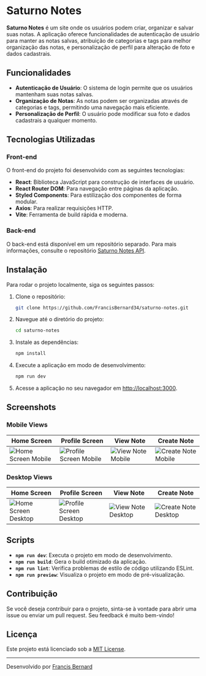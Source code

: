 # Saturno Notes

**Saturno Notes** é um site onde os usuários podem criar, organizar e salvar suas notas. A aplicação oferece funcionalidades de autenticação de usuário para manter as notas salvas, atribuição de categorias e tags para melhor organização das notas, e personalização de perfil para alteração de foto e dados cadastrais.

## Funcionalidades

- **Autenticação de Usuário**: O sistema de login permite que os usuários mantenham suas notas salvas.
- **Organização de Notas**: As notas podem ser organizadas através de categorias e tags, permitindo uma navegação mais eficiente.
- **Personalização de Perfil**: O usuário pode modificar sua foto e dados cadastrais a qualquer momento.

## Tecnologias Utilizadas

### Front-end

O front-end do projeto foi desenvolvido com as seguintes tecnologias:

- **React**: Biblioteca JavaScript para construção de interfaces de usuário.
- **React Router DOM**: Para navegação entre páginas da aplicação.
- **Styled Components**: Para estilização dos componentes de forma modular.
- **Axios**: Para realizar requisições HTTP.
- **Vite**: Ferramenta de build rápida e moderna.

### Back-end

O back-end está disponível em um repositório separado. Para mais informações, consulte o repositório [Saturno Notes API](https://github.com/FrancisBernard34/saturno-notes-api).

## Instalação

Para rodar o projeto localmente, siga os seguintes passos:

1. Clone o repositório:

   ```bash
   git clone https://github.com/FrancisBernard34/saturno-notes.git
   ```

2. Navegue até o diretório do projeto:

   ```bash
   cd saturno-notes
   ```

3. Instale as dependências:

   ```bash
   npm install
   ```

4. Execute a aplicação em modo de desenvolvimento:

   ```bash
   npm run dev
   ```

5. Acesse a aplicação no seu navegador em [http://localhost:3000](http://localhost:3000).

## Screenshots

### Mobile Views

| Home Screen | Profile Screen | View Note | Create Note |
|------------|----------------|-----------|-------------|
| ![Home Screen Mobile](https://i.ibb.co/ngzPypw/Home-Screen-Mobile.png) | ![Profile Screen Mobile](https://i.ibb.co/DDxkPGr/Profile-Screen-Mobile.png) | ![View Note Mobile](https://i.ibb.co/hVrQz3m/View-Note-Mobile.png) | ![Create Note Mobile](https://i.ibb.co/XtHFTMG/Create-Note-Screen-Mobile.png) |

### Desktop Views

| Home Screen | Profile Screen | View Note | Create Note |
|------------|----------------|-----------|-------------|
| ![Home Screen Desktop](https://i.ibb.co/zXjnjR0/Home-Screen-Desktop.png) | ![Profile Screen Desktop](https://i.ibb.co/hW6c1fT/Profile-Screen-Desktop.png) | ![View Note Desktop](https://i.ibb.co/BKTz4W2/View-Note-Desktop.png) | ![Create Note Desktop](https://i.ibb.co/YhdPdf5/Create-Note-Screen-Desktop.png) |

## Scripts

- **`npm run dev`**: Executa o projeto em modo de desenvolvimento.
- **`npm run build`**: Gera o build otimizado da aplicação.
- **`npm run lint`**: Verifica problemas de estilo de código utilizando ESLint.
- **`npm run preview`**: Visualiza o projeto em modo de pré-visualização.

## Contribuição

Se você deseja contribuir para o projeto, sinta-se à vontade para abrir uma issue ou enviar um pull request. Seu feedback é muito bem-vindo!

## Licença

Este projeto está licenciado sob a [MIT License](LICENSE).

---

Desenvolvido por [Francis Bernard](https://github.com/FrancisBernard34)
